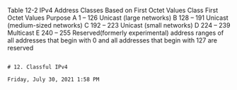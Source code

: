 Table 12-2 IPv4 Address Classes Based on First Octet Values
Class First Octet Values Purpose
A 1 – 126 Unicast (large networks)
B 128 – 191 Unicast (medium-sized networks)
C 192 – 223 Unicast (small networks)
D 224 – 239 Multicast
E 240 – 255 Reserved(formerly experimental)
address ranges of all addresses that begin with 0 and all addresses that begin with 127 are reserved
```

# 12. Classful IPv4

Friday, July 30, 2021 1:58 PM